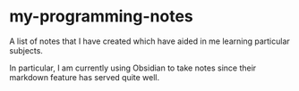 # my-programming-notes
A list of notes that I have created which have aided in me learning particular subjects.

In particular, I am currently using Obsidian to take notes since their markdown feature has served quite well.

